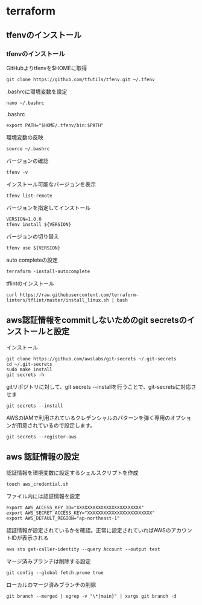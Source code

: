 # terraform

## tfenvのインストール

### tfenvのインストール
GitHubよりtfenvを$HOMEに取得
~~~
git clone https://github.com/tfutils/tfenv.git ~/.tfenv
~~~

.bashrcに環境変数を設定
~~~
nano ~/.bashrc
~~~

.bashrc
~~~
export PATH="$HOME/.tfenv/bin:$PATH"
~~~

環境変数の反映
~~~
source ~/.bashrc
~~~

バージョンの確認
~~~
tfenv -v
~~~

インストール可能なバージョンを表示
~~~
tfenv list-remote
~~~

バージョンを指定してインストール
~~~
VERSION=1.0.0
tfenv install ${VERSION}
~~~

バージョンの切り替え
~~~
tfenv use ${VERSION}
~~~

auto completeの設定
~~~
terraform -install-autocomplete
~~~

tflintのインストール
~~~
curl https://raw.githubusercontent.com/terraform-linters/tflint/master/install_linux.sh | bash
~~~


## aws認証情報をcommitしないためのgit secretsのインストールと設定
インストール
~~~
git clone https://github.com/awslabs/git-secrets ~/.git-secrets
cd ~/.git-secrets
sudo make install
git secrets -h
~~~

gitリポジトリに対して、git secrets --installを行うことで、git-secretsに対応させま
~~~
git secrets --install
~~~

AWSのIAMで利用されているクレデンシャルのパターンを弾く専用のオプションが用意されているので設定します。
~~~
git secrets --register-aws
~~~

## aws 認証情報の設定
認証情報を環境変数に設定するシェルスクリプトを作成
~~~
touch aws_credential.sh
~~~

ファイル内には認証情報を設定
~~~
export AWS_ACCESS_KEY_ID="XXXXXXXXXXXXXXXXXXXXXXXX"
export AWS_SECRET_ACCESS_KEY="XXXXXXXXXXXXXXXXXXXXXXXX"
export AWS_DEFAULT_REGION="ap-northeast-1"
~~~

認証情報が設定されているかを確認。正常に設定されていればAWSのアカウントIDが表示される
~~~
aws sts get-caller-identity --query Account --output text
~~~

マージ済みブランチは削除する設定
~~~
git config --global fetch.prune true
~~~

ローカルのマージ済みブランチの削除
~~~
git branch --merged | egrep -v "\*|main}" | xargs git branch -d
~~~